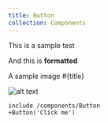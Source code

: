 ```yaml
---
title: Button
collection: Components
---
```


This is a sample test

And this is **formatted**

A sample image #{title}

![alt text](/styleguide/images/Button.jpg "Logo Title Text 1")


```pug +sg
include /components/Button
+Button('Click me')
```